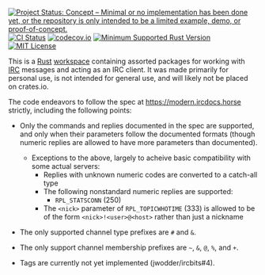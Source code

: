 [![Project Status: Concept – Minimal or no implementation has been done yet, or the repository is only intended to be a limited example, demo, or proof-of-concept.](https://www.repostatus.org/badges/latest/concept.svg)](https://www.repostatus.org/#concept)
[![CI Status](https://github.com/jwodder/ircbits/actions/workflows/test.yml/badge.svg)](https://github.com/jwodder/ircbits/actions/workflows/test.yml)
[![codecov.io](https://codecov.io/gh/jwodder/ircbits/branch/master/graph/badge.svg)](https://codecov.io/gh/jwodder/ircbits)
[![Minimum Supported Rust Version](https://img.shields.io/badge/MSRV-1.88-orange)](https://www.rust-lang.org)
[![MIT License](https://img.shields.io/github/license/jwodder/ircbits.svg)](https://opensource.org/licenses/MIT)

This is a [Rust][] [workspace][] containing assorted packages for working with
[IRC][] messages and acting as an IRC client.  It was made primarily for
personal use, is not intended for general use, and will likely not be placed on
crates.io.

[Rust]: https://www.rust-lang.org
[workspace]: https://doc.rust-lang.org/cargo/reference/workspaces.html
[IRC]: https://en.wikipedia.org/wiki/IRC

The code endeavors to follow the spec at <https://modern.ircdocs.horse>
strictly, including the following points:

- Only the commands and replies documented in the spec are supported, and only
  when their parameters follow the documented formats (though numeric replies
  are allowed to have more parameters than documented).
    - Exceptions to the above, largely to acheive basic compatibility with some
      actual servers:
        - Replies with unknown numeric codes are converted to a catch-all type
        - The following nonstandard numeric replies are supported:
            - `RPL_STATSCONN` (250)
        - The `<nick>` parameter of `RPL_TOPICWHOTIME` (333) is allowed to be
          of the form `<nick>!<user>@<host>` rather than just a nickname

- The only supported channel type prefixes are `#` and `&`.

- The only support channel membership prefixes are `~`, `&`, `@`, `%`, and `+`.

- Tags are currently not yet implemented (jwodder/ircbits#4).
